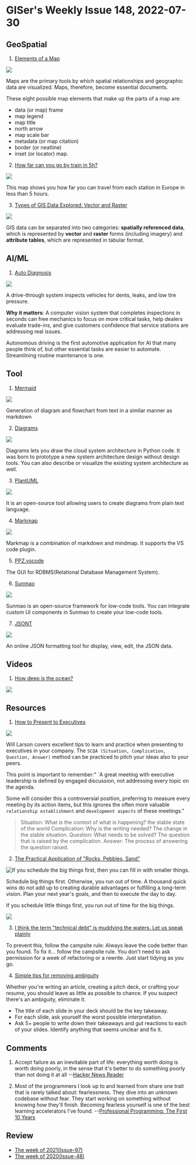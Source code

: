 # GISer's Weekly Issue 148, 2022-07-30

## GeoSpatial

1. [Elements of a Map](https://www.gislounge.com/whats-in-a-map/)

![](https://cdn.shortpixel.ai/spai/w_810+q_glossy+ret_img+to_webp/https://www.gislounge.com/wp-content/uploads/2011/06/parts-of-map-united-states.png)

Maps are the primary tools by which spatial relationships and geographic data are visualized. Maps, therefore, become essential documents.

These eight possible map elements that make up the parts of a map are:

- data (or map) frame
- map legend
- map title
- north arrow
- map scale bar
- metadata (or map citation)
- border (or neatline)
- inset (or locator) map.

2. [How far can you go by train in 5h?](https://chronotrains-eu.vercel.app/)

![](https://www.thepoke.co.uk/wp-content/uploads/2022/07/train2.png)

This map shows you how far you can travel from each station in Europe in less than 5 hours.

3. [Types of GIS Data Explored: Vector and Raster](https://www.gislounge.com/geodatabases-explored-vector-and-raster-data/)

![](https://cdn.shortpixel.ai/spai/w_600+q_glossy+ret_img+to_webp/https://www.gislounge.com/wp-content/uploads/2021/05/vector-raster-comparison.png)

GIS data can be separated into two categories: **spatially referenced data**, which is represented by **vector** and **raster** forms (including imagery) and **attribute tables**, which are represented in tabular format.

## AI/ML

1. [Auto Diagnosis](https://read.deeplearning.ai/the-batch/military-ai-spending-grows-automated-talent-scout-drive-thru-car-inspection-humanized-training-for-robots/)

![](https://dl-staging-website.ghost.io/content/images/2022/07/UVEYE.gif)

A drive-through system inspects vehicles for dents, leaks, and low tire pressure.

**Why it matters**: A computer vision system that completes inspections in seconds can free mechanics to focus on more critical tasks, help dealers evaluate trade-ins, and give customers confidence that service stations are addressing real issues.

Autonomous driving is the first automotive application for AI that many people think of, but other essential tasks are easier to automate. Streamlining routine maintenance is one.

## Tool

1. [Mermaid](https://github.com/mermaid-js/mermaid)

![](https://substackcdn.com/image/fetch/w_1456,c_limit,f_webp,q_auto:good,fl_progressive:steep/https%3A%2F%2Fbucketeer-e05bbc84-baa3-437e-9518-adb32be77984.s3.amazonaws.com%2Fpublic%2Fimages%2F47b05da5-bebc-4587-9d09-f39777bd2ff5_1538x1522.png)

Generation of diagram and flowchart from text in a similar manner as markdown

2. [Diagrams](https://github.com/mingrammer/diagrams)

![](https://substackcdn.com/image/fetch/w_1456,c_limit,f_webp,q_auto:good,fl_progressive:steep/https%3A%2F%2Fbucketeer-e05bbc84-baa3-437e-9518-adb32be77984.s3.amazonaws.com%2Fpublic%2Fimages%2Fe94ac2ab-b131-4a4c-a03e-b418e68e6447_3084x1503.png)

Diagrams lets you draw the cloud system architecture in Python code. It was born to prototype a new system architecture design without design tools. You can also describe or visualize the existing system architecture as well.

3. [PlantUML](https://github.com/plantuml/plantuml)

![](https://substackcdn.com/image/fetch/w_1456,c_limit,f_webp,q_auto:good,fl_progressive:steep/https%3A%2F%2Fbucketeer-e05bbc84-baa3-437e-9518-adb32be77984.s3.amazonaws.com%2Fpublic%2Fimages%2Fb3dbb83f-ee69-4ec7-a712-0c85d78690d0_1585x1551.png)

It is an open-source tool allowing users to create diagrams from plain text language.

4. [Markmap](https://markmap.js.org/rep)

![](https://substackcdn.com/image/fetch/w_1456,c_limit,f_webp,q_auto:good,fl_progressive:steep/https%3A%2F%2Fbucketeer-e05bbc84-baa3-437e-9518-adb32be77984.s3.amazonaws.com%2Fpublic%2Fimages%2Fa3f114c8-2369-4745-9fa5-f9c01c694541_1956x2412.jpeg)

Markmap is a combination of markdown and mindmap. It supports the VS code plugin.

5. [PPZ.vscode](https://github.com/ppz-pro/ppz.vscode)

The GUI for RDBMS(Relational Database Management System).

6. [Sunmao](https://sunmao-ui.com/)

![](https://sunmao-ui.com/hero-media.png)

Sunmao is an open-source framework for low-code tools. You can integrate custom UI components in Sunmao to create your low-code tools.

7. [JSONT](https://www.jsont.run/)

![](https://cdn.beekka.com/blogimg/asset/202207/bg2022072806.webp)

An online JSON formatting tool for display, view, edit, the JSON data.

## Videos

1. [How deep is the ocean?](https://twitter.com/i/status/1551834271337402369)

![](https://i.ytimg.com/vi/NgNmdUuQL7k/maxresdefault.jpg)

## Resources

1. [How to Present to Executives](https://lethain.com/present-to-executives/)

![](https://cdn.corporatefinanceinstitute.com/assets/scqa-1024x436.png)

Will Larson covers excellent tips to learn and practice when presenting to executives in your company. The `SCQA (Situation, Complication, Question, Answer)` method can be practiced to pitch your ideas also to your peers.

This point is important to remember:" `A great meeting with executive leadership is defined by engaged discussion, not addressing every topic on the agenda.

Some will consider this a controversial position, preferring to measure every meeting by its action items, but this ignores the often more valuable `relationship establishment` and `development aspects` of these meetings."

> Situation: What is the context of what is happening? the stable state of the world
> Complication: Why is the writing needed? The change in the stable situation.
> Question: What needs to be solved? The question that is raised by the complication.
> Answer: The process of answering the question raised.

2. [The Practical Application of "Rocks, Pebbles, Sand"](https://longform.asmartbear.com/docs/rocks-pebbles-sand/)

![If you schedule the big things first, then you can fill in with smaller things.](https://longform.asmartbear.com/docs/rocks-pebbles-sand/_hu6352961a4222c5e7bb6537391ce7dcfa_309086_b70ef2ee8d3923040550ccd2b8519c5b.webp)

Schedule big things first. Otherwise, you run out of time. A thousand quick wins do not add up to creating durable advantages or fulfilling a long-term vision. Plan your next year's goals, and then to execute the day to day.

If you schedule little things first, you run out of time for the big things.

![](https://longform.asmartbear.com/docs/rocks-pebbles-sand/_hu565e0bd3983775ba48ddded44ed569ce_395161_4fa2faeb8eefb5677bf2c8b98a80373f.webp)

3. [I think the term "technical debt" is muddying the waters. Let us speak plainly](https://twitter.com/jamesshore/status/1550907737369784320)

To prevent this, follow the campsite rule: Always leave the code better than you found. To fix it… follow the campsite rule. You don't need to ask permission for a week of refactoring or a rewrite. Just start tidying as you go.

4. [Simple tips for removing ambiguity](https://www.codingvc.com/p/spell-it-out?triedSigningIn=true)

Whether you're writing an article, creating a pitch deck, or crafting your resume, you should leave as little as possible to chance. If you suspect there's an ambiguity, eliminate it.

- The title of each slide in your deck should be the key takeaway.
- For each slide, ask yourself the worst possible interpretation.
- Ask 5+ people to write down their takeaways and gut reactions to each of your slides. Identify anything that seems unclear and fix it.

## Comments

1. Accept failure as an inevitable part of life: everything worth doing is worth doing poorly, in the sense that it's better to do something poorly than not doing it at all
   --[Hacker News Reader](https://news.ycombinator.com/item?id=31409481)

2. Most of the programmers I look up to and learned from share one trait that is rarely talked about: fearlessness. They dive into an unknown codebase without fear. They start working on something without knowing how they'll finish. Becoming fearless yourself is one of the best learning accelerators I've found.
   --[Professional Programming: The First 10 Years](https://thorstenball.com/blog/2022/05/17/professional-programming-the-first-10-years/)

## Review

- [The week of 2021(Issue-97)](https://github.com/lkcozy/weekly/blob/master/docs/2021/issue-97.md)
- [The week of 2020(Issue-48)](https://github.com/lkcozy/weekly/blob/master/docs/2020/issue-48.md)
